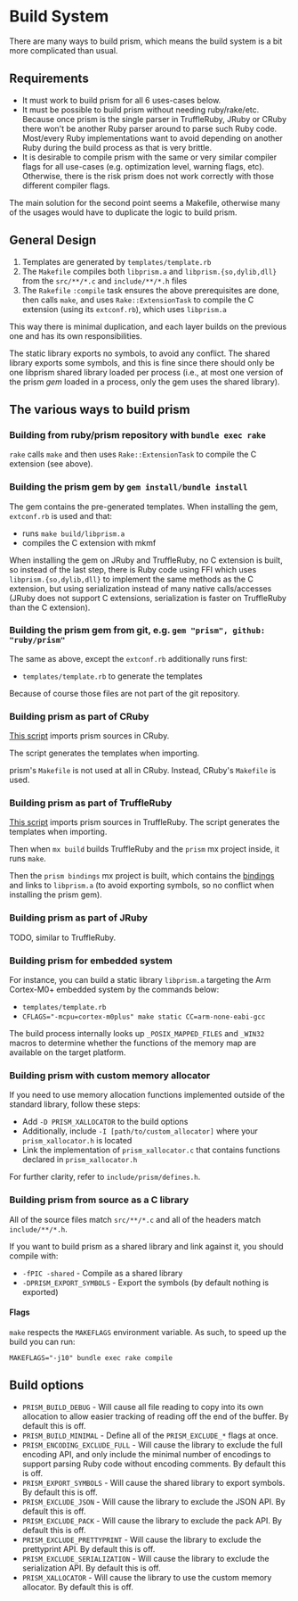 # Build System

There are many ways to build prism, which means the build system is a bit more complicated than usual.

## Requirements

* It must work to build prism for all 6 uses-cases below.
* It must be possible to build prism without needing ruby/rake/etc.
  Because once prism is the single parser in TruffleRuby, JRuby or CRuby there won't be another Ruby parser around to parse such Ruby code.
  Most/every Ruby implementations want to avoid depending on another Ruby during the build process as that is very brittle.
* It is desirable to compile prism with the same or very similar compiler flags for all use-cases (e.g. optimization level, warning flags, etc).
  Otherwise, there is the risk prism does not work correctly with those different compiler flags.

The main solution for the second point seems a Makefile, otherwise many of the usages would have to duplicate the logic to build prism.

## General Design

1. Templates are generated by `templates/template.rb`
4. The `Makefile` compiles both `libprism.a` and `libprism.{so,dylib,dll}` from the `src/**/*.c` and `include/**/*.h` files
5. The `Rakefile` `:compile` task ensures the above prerequisites are done, then calls `make`,
  and uses `Rake::ExtensionTask` to compile the C extension (using its `extconf.rb`), which uses `libprism.a`

This way there is minimal duplication, and each layer builds on the previous one and has its own responsibilities.

The static library exports no symbols, to avoid any conflict.
The shared library exports some symbols, and this is fine since there should only be one libprism shared library
loaded per process (i.e., at most one version of the prism *gem* loaded in a process, only the gem uses the shared library).

## The various ways to build prism

### Building from ruby/prism repository with `bundle exec rake`

`rake` calls `make` and then uses `Rake::ExtensionTask` to compile the C extension (see above).

### Building the prism gem by `gem install/bundle install`

The gem contains the pre-generated templates.
When installing the gem, `extconf.rb` is used and that:
* runs `make build/libprism.a`
* compiles the C extension with mkmf

When installing the gem on JRuby and TruffleRuby, no C extension is built, so instead of the last step,
there is Ruby code using FFI which uses `libprism.{so,dylib,dll}`
to implement the same methods as the C extension, but using serialization instead of many native calls/accesses
(JRuby does not support C extensions, serialization is faster on TruffleRuby than the C extension).

### Building the prism gem from git, e.g. `gem "prism", github: "ruby/prism"`

The same as above, except the `extconf.rb` additionally runs first:
* `templates/template.rb` to generate the templates

Because of course those files are not part of the git repository.

### Building prism as part of CRuby

[This script](https://github.com/ruby/ruby/blob/5124f9ac7513eb590c37717337c430cb93caa151/tool/sync_default_gems.rb#L399-L422) imports prism sources in CRuby.

The script generates the templates when importing.

prism's `Makefile` is not used at all in CRuby. Instead, CRuby's `Makefile` is used.

### Building prism as part of TruffleRuby

[This script](https://github.com/oracle/truffleruby/blob/master/tool/import-prism.sh) imports prism sources in TruffleRuby.
The script generates the templates when importing.

Then when `mx build` builds TruffleRuby and the `prism` mx project inside, it runs `make`.

Then the `prism bindings` mx project is built, which contains the [bindings](https://github.com/oracle/truffleruby/blob/vm-24.1.1/src/main/c/yarp_bindings/src/yarp_bindings.c)
and links to `libprism.a` (to avoid exporting symbols, so no conflict when installing the prism gem).

### Building prism as part of JRuby

TODO, similar to TruffleRuby.

### Building prism for embedded system

For instance, you can build a static library `libprism.a` targeting the Arm Cortex-M0+ embedded system by the commands below:

* `templates/template.rb`
* `CFLAGS="-mcpu=cortex-m0plus" make static CC=arm-none-eabi-gcc`

The build process internally looks up `_POSIX_MAPPED_FILES` and `_WIN32` macros to determine whether the functions of the memory map are available on the target platform.

### Building prism with custom memory allocator

If you need to use memory allocation functions implemented outside of the standard library, follow these steps:

* Add `-D PRISM_XALLOCATOR` to the build options
* Additionally, include `-I [path/to/custom_allocator]` where your `prism_xallocator.h` is located
* Link the implementation of `prism_xallocator.c` that contains functions declared in `prism_xallocator.h`

For further clarity, refer to `include/prism/defines.h`.

### Building prism from source as a C library

All of the source files match `src/**/*.c` and all of the headers match `include/**/*.h`.

If you want to build prism as a shared library and link against it, you should compile with:

* `-fPIC -shared` - Compile as a shared library
* `-DPRISM_EXPORT_SYMBOLS` - Export the symbols (by default nothing is exported)

#### Flags

`make` respects the `MAKEFLAGS` environment variable. As such, to speed up the build you can run:

```
MAKEFLAGS="-j10" bundle exec rake compile
```

## Build options

* `PRISM_BUILD_DEBUG` - Will cause all file reading to copy into its own allocation to allow easier tracking of reading off the end of the buffer. By default this is off.
* `PRISM_BUILD_MINIMAL` - Define all of the `PRISM_EXCLUDE_*` flags at once.
* `PRISM_ENCODING_EXCLUDE_FULL` - Will cause the library to exclude the full encoding API, and only include the minimal number of encodings to support parsing Ruby code without encoding comments. By default this is off.
* `PRISM_EXPORT_SYMBOLS` - Will cause the shared library to export symbols. By default this is off.
* `PRISM_EXCLUDE_JSON` - Will cause the library to exclude the JSON API. By default this is off.
* `PRISM_EXCLUDE_PACK` - Will cause the library to exclude the pack API. By default this is off.
* `PRISM_EXCLUDE_PRETTYPRINT` - Will cause the library to exclude the prettyprint API. By default this is off.
* `PRISM_EXCLUDE_SERIALIZATION` - Will cause the library to exclude the serialization API. By default this is off.
* `PRISM_XALLOCATOR` - Will cause the library to use the custom memory allocator. By default this is off.
